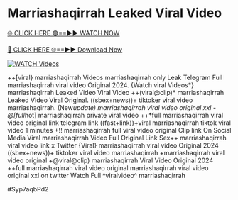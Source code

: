 # Marriashaqirrah Leaked Viral Video


[🌐 CLICK HERE 🟢==►► WATCH NOW](https://gitload.pages.dev/)

[🔴 CLICK HERE 🌐==►► Download Now](https://gitload.pages.dev/)

[![WATCH Videos](https://i.imgur.com/dJHk4Zq.gif)](https://gitload.pages.dev/)





























++[viral} marriashaqirrah Videos marriashaqirrah only Leak Telegram
Full marriashaqirrah viral video Original 2024.
{Watch viral Videos*} marriashaqirrah Leaked Video Viral Video
++(viral@clip)* marriashaqirrah Leaked Video Viral Original.
((sbex+news))+ tiktoker viral video marriashaqirrah.
(New*update) marriashaqirrah viral video original xxl
-@[full*hot] marriashaqirrah private viral video ++*full marriashaqirrah viral video original link telegram link ((fast+link))+viral marriashaqirrah tiktok viral video 1 minutes +!! marriashaqirrah full viral video original Clip link On Social Media Viral marriashaqirrah Video Full Original Link Sex++ marriashaqirrah viral video link x Twitter {Viral} marriashaqirrah viral video Original 2024 ((sbex+news))+ tiktoker viral video marriashaqirrah +marriashaqirrah viral video original
+@viral@clip) marriashaqirrah Viral Video Original 2024
++full marriashaqirrah viral video original
marriashaqirrah viral video original xxl on twitter
Watch Full ^viralvideo^ marriashaqirrah


#Syp7aqbPd2
